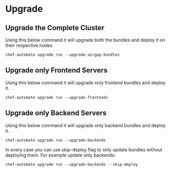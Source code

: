 # Upgrade

## Upgrade the Complete Cluster

Using this below command it will upgrade both the bundles and deploy it on their respective nodes

`chef-automate upgrade run --upgrade-airgap-bundles`

## Upgrade only Frontend Servers

Using this below command it will upgrade only frontend bundles and deploy it.

`chef-automate upgrade run --upgrade-frontends`

## Upgrade only Backend Servers

Using this below command it will upgrade only backend bundles and deploy it.

`chef-automate upgrade run --upgrade-backends`

In every case you can use skip-deploy flag to only update bundles without deploying them.
For example update only backends:

`chef-automate upgrade run --upgrade-backends --skip-deploy`
